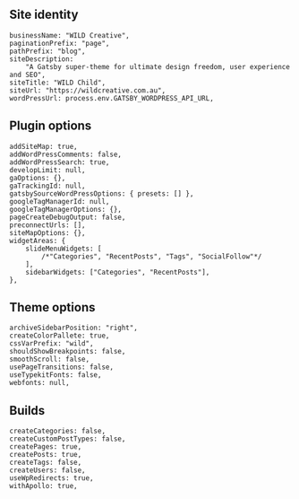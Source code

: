 ## Site identity

    businessName: "WILD Creative",
    paginationPrefix: "page",
    pathPrefix: "blog",
    siteDescription:
    	"A Gatsby super-theme for ultimate design freedom, user experience and SEO",
    siteTitle: "WILD Child",
    siteUrl: "https://wildcreative.com.au",
    wordPressUrl: process.env.GATSBY_WORDPRESS_API_URL,

## Plugin options

    addSiteMap: true,
    addWordPressComments: false,
    addWordPressSearch: true,
    developLimit: null,
    gaOptions: {},
    gaTrackingId: null,
    gatsbySourceWordPressOptions: { presets: [] },
    googleTagManagerId: null,
    googleTagManagerOptions: {},
    pageCreateDebugOutput: false,
    preconnectUrls: [],
    siteMapOptions: {},
    widgetAreas: {
    	slideMenuWidgets: [
    		/*"Categories", "RecentPosts", "Tags", "SocialFollow"*/
    	],
    	sidebarWidgets: ["Categories", "RecentPosts"],
    },

## Theme options

    archiveSidebarPosition: "right",
    createColorPallete: true,
    cssVarPrefix: "wild",
    shouldShowBreakpoints: false,
    smoothScroll: false,
    usePageTransitions: false,
    useTypekitFonts: false,
    webfonts: null,

## Builds

    createCategories: false,
    createCustomPostTypes: false,
    createPages: true,
    createPosts: true,
    createTags: false,
    createUsers: false,
    useWpRedirects: true,
    withApollo: true,

